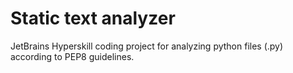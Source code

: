 # Static text analyzer
JetBrains Hyperskill coding project for analyzing python files (.py) according to PEP8 guidelines.
